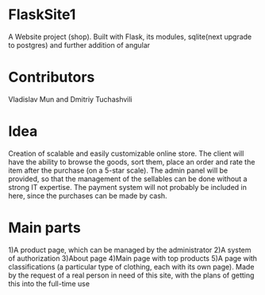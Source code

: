 # FlaskSite1
A Website project (shop). Built with Flask, its modules, sqlite(next upgrade to postgres) and further addition of angular

# Contributors
Vladislav Mun and
Dmitriy Tuchashvili

# Idea
Creation of scalable and easily customizable online store. The client will have the ability to browse the goods, sort them, place an order and rate the item after the purchase (on a 5-star scale). The admin panel will be provided, so that the management of the sellables can be done without a strong IT expertise. The payment system will not probably be included in here, since the purchases can be made by cash. 

# Main parts
1)A product page, which can be managed by the administrator
2)A system of authorization 
3)About page
4)Main page with top products
5)A page with classifications (a particular type of clothing, each with its own page). 
Made by the request of a real person in need of this site, with the  plans of getting this into the full-time use
